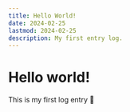 ```yaml
---
title: Hello World!
date: 2024-02-25
lastmod: 2024-02-25
description: My first entry log.
---
```


# **Hello world!**

This is my first log entry 🎉
